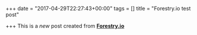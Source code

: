 +++
date = "2017-04-29T22:27:43+00:00"
tags = []
title = "Forestry.io test post"

+++
This is a *new* post created from **[Forestry.io](https://forestry.io)**